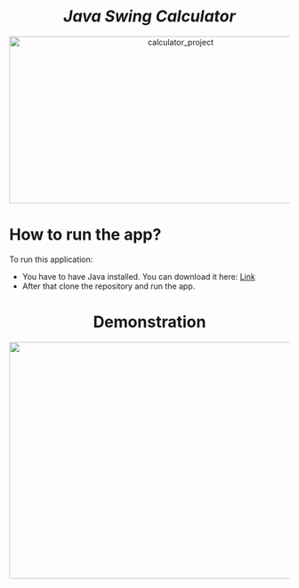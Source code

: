   <h1 align="center"><strong><em>Java Swing Calculator</strong></em></h1>
<p align="center"><img src="demo/png-transparent-calculator-app-icon-ios-iphone-2d-simple-symbol" alt="calculator_project" height=300 width=600></p>
  
# How to run the app?

<p>To run this application: </p> 

* You have to have Java installed. You can download it here: <a href="https://www.java.com/en/">Link</a>
* After that clone the repository and run the app.

<h1 align="center"><strong>Demonstration</strong></h1>
<p align="center"><img src="demo/calculator-image" height=425 width=1000></p>

